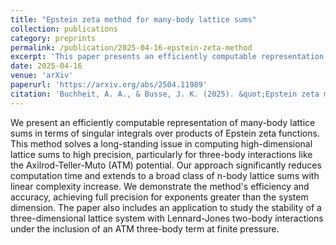 ```yaml
---
title: "Epstein zeta method for many-body lattice sums"
collection: publications
category: preprints
permalink: /publication/2025-04-16-epstein-zeta-method
excerpt: 'This paper presents an efficiently computable representation of many-body lattice sums in terms of singular integrals over products of Epstein zeta functions.'
date: 2025-04-16
venue: 'arXiv'
paperurl: 'https://arxiv.org/abs/2504.11989'
citation: 'Buchheit, A. A., & Busse, J. K. (2025). &quot;Epstein zeta method for many-body lattice sums.&quot; <i>arXiv preprint arXiv:2504.11989</i>.'
---
```

We present an efficiently computable representation of many-body lattice sums in terms of singular integrals over products of Epstein zeta functions. This method solves a long-standing issue in computing high-dimensional lattice sums to high precision, particularly for three-body interactions like the Axilrod-Teller-Muto (ATM) potential. Our approach significantly reduces computation time and extends to a broad class of n-body lattice sums with linear complexity increase. We demonstrate the method's efficiency and accuracy, achieving full precision for exponents greater than the system dimension. The paper also includes an application to study the stability of a three-dimensional lattice system with Lennard-Jones two-body interactions under the inclusion of an ATM three-body term at finite pressure.
